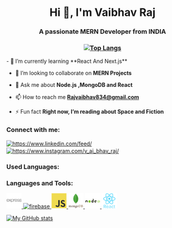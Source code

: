 <h1 align="center">Hi 👋, I'm Vaibhav Raj</h1>
<h3 align="center">A passionate MERN Developer from INDIA
  

  
</h3>
<h3 align="center">
            
[![Top Langs](https://github-readme-stats.vercel.app/api/top-langs/?username=VaibhavRaj-lab&layout=compact)](https://github.com/VaibhvavRaj-lab/github-readme-stats)
            
</h3>
- 🌱 I’m currently learning **React And Next.js**

- 👯 I’m looking to collaborate on **MERN Projects**

- 💬 Ask me about **Node.js ,MongoDB and React**

- 📫 How to reach me **Rajvaibhav834@gmail.com**

- ⚡ Fun fact **Right now, I’m reading about Space and Fiction**

<h3 align="left">Connect with me:</h3>
<p align="left">
<a href="https://www.linkedin.com/feed/" target="blank"><img align="center" src="https://raw.githubusercontent.com/rahuldkjain/github-profile-readme-generator/master/src/images/icons/Social/linked-in-alt.svg" alt="https://www.linkedin.com/feed/" height="30" width="40" /></a>
<a href="https://www.instagram.com/v_ai_bhav_raj/" target="blank"><img align="center" src="https://raw.githubusercontent.com/rahuldkjain/github-profile-readme-generator/master/src/images/icons/Social/instagram.svg" alt="https://www.instagram.com/v_ai_bhav_raj/" height="30" width="40" /></a>
</p>
<h3 align="left">Used Languages:</h3>



<h3 align="left">Languages and Tools:</h3>
<p align="left"> <a href="https://expressjs.com" target="_blank"> <img src="https://raw.githubusercontent.com/devicons/devicon/master/icons/express/express-original-wordmark.svg" alt="express" width="40" height="40"/> </a> <a href="https://firebase.google.com/" target="_blank"> <img src="https://www.vectorlogo.zone/logos/firebase/firebase-icon.svg" alt="firebase" width="40" height="40"/> </a> <a href="https://developer.mozilla.org/en-US/docs/Web/JavaScript" target="_blank"> <img src="https://raw.githubusercontent.com/devicons/devicon/master/icons/javascript/javascript-original.svg" alt="javascript" width="40" height="40"/> </a> <a href="https://www.mongodb.com/" target="_blank"> <img src="https://raw.githubusercontent.com/devicons/devicon/master/icons/mongodb/mongodb-original-wordmark.svg" alt="mongodb" width="40" height="40"/> </a> <a href="https://nodejs.org" target="_blank"> <img src="https://raw.githubusercontent.com/devicons/devicon/master/icons/nodejs/nodejs-original-wordmark.svg" alt="nodejs" width="40" height="40"/> </a> <a href="https://reactjs.org/" target="_blank"> <img src="https://raw.githubusercontent.com/devicons/devicon/master/icons/react/react-original-wordmark.svg" alt="react" width="40" height="40"/> </a> </p>

[![My GitHub stats](https://github-readme-stats.vercel.app/api?username=VaibhavRaj-lab&theme=dark&show_icons=true)](https://github.com/VaibhavRaj-lab/github-readme-stats)
